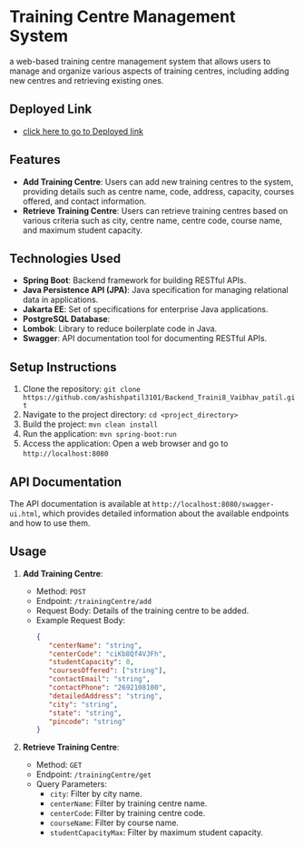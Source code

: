 

#  Training Centre Management System

a web-based training centre management system that allows users to manage and organize various aspects of training centres, including adding new centres and retrieving existing ones.

## Deployed Link 
   - [click here to go to Deployed link](https://backend-traini8-vaibhav-patil-buyogo.onrender.com/swagger-ui/index.html)

## Features

- **Add Training Centre**: Users can add new training centres to the system, providing details such as centre name, code, address, capacity, courses offered, and contact information.
- **Retrieve Training Centre**: Users can retrieve training centres based on various criteria such as city, centre name, centre code, course name, and maximum student capacity.

## Technologies Used

- **Spring Boot**: Backend framework for building RESTful APIs.
- **Java Persistence API (JPA)**: Java specification for managing relational data in applications.
- **Jakarta EE**: Set of specifications for enterprise Java applications.
- **PostgreSQL Database**: 
- **Lombok**: Library to reduce boilerplate code in Java.
- **Swagger**: API documentation tool for documenting RESTful APIs.

## Setup Instructions

1. Clone the repository: `git clone https://github.com/ashishpatil3101/Backend_Traini8_Vaibhav_patil.git`
2. Navigate to the project directory: `cd <project_directory>`
3. Build the project: `mvn clean install`
4. Run the application: `mvn spring-boot:run`
5. Access the application: Open a web browser and go to `http://localhost:8080`

## API Documentation

The API documentation is available at `http://localhost:8080/swagger-ui.html`, which provides detailed information about the available endpoints and how to use them.

## Usage

1. **Add Training Centre**:
   - Method: `POST`
   - Endpoint: `/trainingCentre/add`
   - Request Body: Details of the training centre to be added.
   - Example Request Body:
     ```json
     {
        "centerName": "string",
        "centerCode": "ciKb8Qf4VJFh",
        "studentCapacity": 0,
        "coursesOffered": ["string"],
        "contactEmail": "string",
        "contactPhone": "2692108100",
        "detailedAddress": "string",
        "city": "string",
        "state": "string",
        "pincode": "string"
     }
     ```

2. **Retrieve Training Centre**:
   - Method: `GET`
   - Endpoint: `/trainingCentre/get`
   - Query Parameters: 
     - `city`: Filter by city name.
     - `centerName`: Filter by training centre name.
     - `centerCode`: Filter by training centre code.
     - `courseName`: Filter by course name.
     - `studentCapacityMax`: Filter by maximum student capacity.





